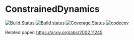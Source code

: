 # ConstrainedDynamics
[![Build Status](https://travis-ci.org/janbruedigam/ConstrainedDynamics.jl.svg?branch=master)](https://travis-ci.org/janbruedigam/ConstrainedDynamics.jl)
[![Build status](https://ci.appveyor.com/api/projects/status/5jbddlpdc4554vbv?svg=true)](https://ci.appveyor.com/project/janbruedigam/constraineddynamics-jl)
[![Coverage Status](https://coveralls.io/repos/github/janbruedigam/ConstrainedDynamics.jl/badge.svg?branch=master)](https://coveralls.io/github/janbruedigam/ConstrainedDynamics.jl?branch=master)
[![codecov](https://codecov.io/gh/janbruedigam/ConstrainedDynamics.jl/branch/master/graph/badge.svg)](https://codecov.io/gh/janbruedigam/ConstrainedDynamics.jl)


Related paper: https://arxiv.org/abs/2002.11245
